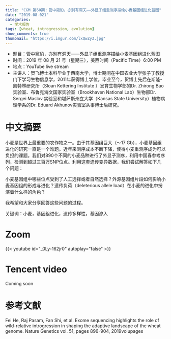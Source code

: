 ```yaml
---
title: "CGM 第60期：管中窥豹，亦别有洞天——外显子组重测序描绘小麦基因组进化蓝图"
date: "2019-08-021"
categories:
  - 学术报告
tags: [wheat, introgression, evolution]
show_comments: true
thumbnail: "https://i.imgur.com/lxQwZy3.jpg"
---
```



- 题目：管中窥豹，亦别有洞天——外显子组重测序描绘小麦基因组进化蓝图
- 时间：2019 年 08 月 21 号（星期三），美西时间（Pacific Time）6:00 PM
- 地点：YouTube live stream
- 主讲人：贺飞博士本科毕业于西南大学，博士期间在中国农业大学张子丁教授门下学习生物信息学，2011年获得博士学位。毕业至今，贺博士先后在斯隆-凯特林研究所（Sloan Kettering Institute ）发育生物学部的Dr. Zhirong Bao 实验室、布鲁克海文国家实验室（Brookhaven National Lab）生物部Dr. Sergei Maslov 实验室和堪萨斯州立大学（Kansas State University）植物病理学系的Dr. Eduard Akhunov实验室从事博士后研究。

# 中文摘要

小麦是世界上最重要的农作物之一。由于其基因组巨大（～17 Gb），小麦基因组进化的研究一直是一个难题。近年来测序成本不断下降，使得小麦重测序成为可以负担的课题。我们对890个不同的小麦品种进行了外显子测序，利用中国春参考序列，检测到超过三百万SNP位点。利用这套遗传变异数据，我们尝试解答如下几个问题：

小麦基因组中哪些位点受到了人工选择或者自然选择？外源基因组片段如何影响小麦基因组的形成与进化？遗传负荷（deleterious allele load）在小麦的进化中扮演着什么样的角色？

我希望和大家分享回答这些问题的过程。

关键词：小麦，基因组进化，遗传多样性，基因渗入
# Zoom

{{< youtube id="_0Ly-162jr0" autoplay="false" >}}

# Tencent video

Coming soon

# 参考文献

Fei He, Raj Pasam, Fan Shi, et al. Exome sequencing highlights the role of wild-relative introgression in shaping the adaptive landscape of the wheat genome. Nature Genetics vol. 51, pages 896-904, 2019volupages
